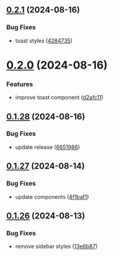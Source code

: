 ## [0.2.1](https://github.com/elevz/elevz-ui/compare/v0.2.0...v0.2.1) (2024-08-16)


### Bug Fixes

* toast styles ([4284735](https://github.com/elevz/elevz-ui/commit/428473597fc6a970ace000412d3450b7459b0a31))



# [0.2.0](https://github.com/elevz/elevz-ui/compare/v0.1.28...v0.2.0) (2024-08-16)


### Features

* improve toast component ([d2afc11](https://github.com/elevz/elevz-ui/commit/d2afc119870871add7b71da556b0ad99054c0790))



## [0.1.28](https://github.com/elevz/elevz-ui/compare/v0.1.27...v0.1.28) (2024-08-16)


### Bug Fixes

* update release ([6651986](https://github.com/elevz/elevz-ui/commit/6651986b6d862f081fd6dbcc15f2fb708b296de5))



## [0.1.27](https://github.com/elevz/elevz-ui/compare/v0.1.26...v0.1.27) (2024-08-14)


### Bug Fixes

* update components ([4f1baf1](https://github.com/elevz/elevz-ui/commit/4f1baf13cd7f48ea92bb6ec3daf7ba1fdba54548))



## [0.1.26](https://github.com/elevz/elevz-ui/compare/v0.1.25...v0.1.26) (2024-08-13)


### Bug Fixes

* remove sidebar styles ([13e6b87](https://github.com/elevz/elevz-ui/commit/13e6b87ea06aa0e324c00f338ecda9f1c34dffb9))



